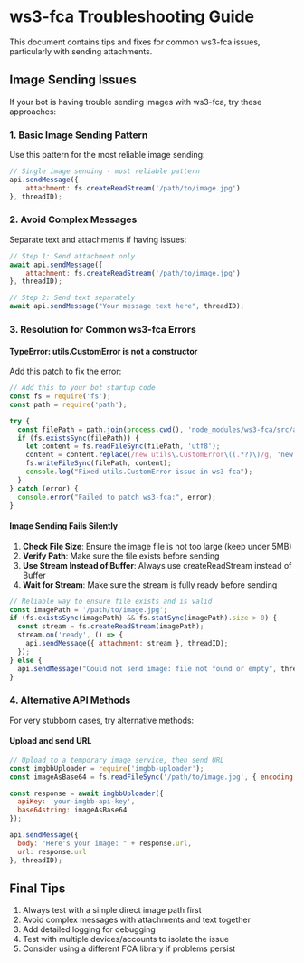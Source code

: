 # ws3-fca Troubleshooting Guide

This document contains tips and fixes for common ws3-fca issues, particularly with sending attachments.

## Image Sending Issues

If your bot is having trouble sending images with ws3-fca, try these approaches:

### 1. Basic Image Sending Pattern

Use this pattern for the most reliable image sending:

```javascript
// Single image sending - most reliable pattern
api.sendMessage({ 
    attachment: fs.createReadStream('/path/to/image.jpg') 
}, threadID);
```

### 2. Avoid Complex Messages

Separate text and attachments if having issues:

```javascript
// Step 1: Send attachment only
await api.sendMessage({ 
    attachment: fs.createReadStream('/path/to/image.jpg') 
}, threadID);

// Step 2: Send text separately
await api.sendMessage("Your message text here", threadID);
```

### 3. Resolution for Common ws3-fca Errors

#### TypeError: utils.CustomError is not a constructor

Add this patch to fix the error:

```javascript
// Add this to your bot startup code
const fs = require('fs');
const path = require('path');

try {
  const filePath = path.join(process.cwd(), 'node_modules/ws3-fca/src/addUserToGroup.js');
  if (fs.existsSync(filePath)) {
    let content = fs.readFileSync(filePath, 'utf8');
    content = content.replace(/new utils\.CustomError\((.*?)\)/g, 'new Error($1)');
    fs.writeFileSync(filePath, content);
    console.log("Fixed utils.CustomError issue in ws3-fca");
  }
} catch (error) {
  console.error("Failed to patch ws3-fca:", error);
}
```

#### Image Sending Fails Silently

1. **Check File Size**: Ensure the image file is not too large (keep under 5MB)
2. **Verify Path**: Make sure the file exists before sending
3. **Use Stream Instead of Buffer**: Always use createReadStream instead of Buffer
4. **Wait for Stream**: Make sure the stream is fully ready before sending

```javascript
// Reliable way to ensure file exists and is valid
const imagePath = '/path/to/image.jpg';
if (fs.existsSync(imagePath) && fs.statSync(imagePath).size > 0) {
  const stream = fs.createReadStream(imagePath);
  stream.on('ready', () => {
    api.sendMessage({ attachment: stream }, threadID);
  });
} else {
  api.sendMessage("Could not send image: file not found or empty", threadID);
}
```

### 4. Alternative API Methods

For very stubborn cases, try alternative methods:

#### Upload and send URL
```javascript
// Upload to a temporary image service, then send URL
const imgbbUploader = require('imgbb-uploader');
const imageAsBase64 = fs.readFileSync('/path/to/image.jpg', { encoding: 'base64' });

const response = await imgbbUploader({
  apiKey: 'your-imgbb-api-key', 
  base64string: imageAsBase64
});

api.sendMessage({
  body: "Here's your image: " + response.url,
  url: response.url
}, threadID);
```

## Final Tips

1. Always test with a simple direct image path first
2. Avoid complex messages with attachments and text together
3. Add detailed logging for debugging
4. Test with multiple devices/accounts to isolate the issue
5. Consider using a different FCA library if problems persist
